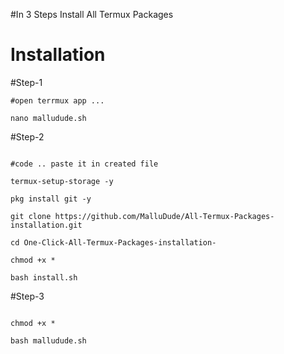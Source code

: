 #In 3 Steps Install All Termux Packages 


# Installation 

#Step-1

```
#open terrmux app ...

nano malludude.sh

```
#Step-2
```

#code .. paste it in created file 

termux-setup-storage -y

pkg install git -y

git clone https://github.com/MalluDude/All-Termux-Packages-installation.git

cd One-Click-All-Termux-Packages-installation-

chmod +x *

bash install.sh

```
#Step-3
```

chmod +x *

bash malludude.sh

```
